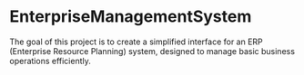 # EnterpriseManagementSystem
The goal of this project is to create a simplified interface for an ERP (Enterprise Resource Planning) system, designed to manage basic business operations efficiently.
